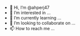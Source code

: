 - 👋 Hi, I’m @ahperj47
- 👀 I’m interested in ...
- 🌱 I’m currently learning ...
- 💞️ I’m looking to collaborate on ...
- 📫 How to reach me ...

<!---
ahperj47/ahperj47 is a ✨ special ✨ repository because its  xlo
